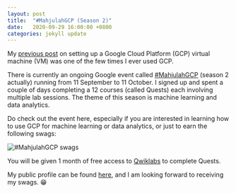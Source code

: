 ```yaml
---
layout: post
title:  "#MahjulahGCP (Season 2)"
date:   2020-09-29 16:00:00 +0800
categories: jekyll update
---
```


My [previous post](https://blog.yifei.sg/jekyll/update/2020/08/17/apache-web-server-gcp.html) on setting up a Google Cloud Platform (GCP) virtual machine (VM) was one of the few times I ever used GCP. 

There is currently an ongoing Google event called [#MahjulahGCP](https://events.withgoogle.com/majulahgcp-learn-data-analytics-using-google-cloud/) (season 2 actually) running from 11 September to 11 October. I signed up and spent a couple of days completing a 12 courses (called Quests) each involving multiple lab sessions. The theme of this season is machine learning and data analytics.

Do check out the event here, especially if you are interested in learning how to use GCP for machine learning or data analytics, or just to earn the following swags:

![#MahjulahGCP swags](https://zyf0717.github.io/assets/images/mahjulah-gcp-swags.jpg)

You will be given 1 month of free access to [Qwiklabs](https://www.qwiklabs.com/) to complete Quests.

My public profile can be found [here](https://www.qwiklabs.com/public_profiles/bbb345e6-19fc-4b7a-a0ab-507877cf9ef2), and I am looking forward to receiving my swags. :grin:

